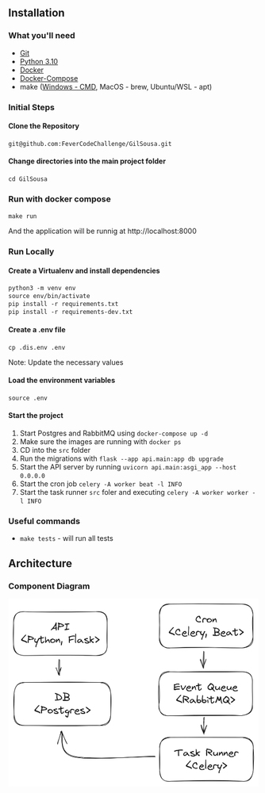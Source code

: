 ## Installation
### What you'll need
- [Git](https://git-scm.com/)
- [Python 3.10](https://www.python.org/)
- [Docker](https://www.docker.com/)
- [Docker-Compose](https://docs.docker.com/compose/)
- make ([Windows - CMD](http://gnuwin32.sourceforge.net/packages/make.htm), MacOS - brew, Ubuntu/WSL - apt)

### Initial Steps
#### Clone the Repository
```
git@github.com:FeverCodeChallenge/GilSousa.git
```

#### Change directories into the main project folder
```
cd GilSousa
```

### Run with docker compose
```
make run
```

And the application will be runnig at http://localhost:8000

### Run Locally
#### Create a Virtualenv and install dependencies

```
python3 -m venv env
source env/bin/activate
pip install -r requirements.txt
pip install -r requirements-dev.txt
```

#### Create a .env file
```
cp .dis.env .env
```

Note: Update the necessary values

#### Load the environment variables
```
source .env
```

#### Start the project
1. Start Postgres and RabbitMQ using `docker-compose up -d`
2. Make sure the images are running with `docker ps`
3. CD into the `src` folder
4. Run the migrations with `flask --app api.main:app db upgrade`
5. Start the API server by running `uvicorn api.main:asgi_app --host 0.0.0.0`
6. Start the cron job `celery -A worker beat -l INFO`
7. Start the task runner `src` foler and executing `celery -A worker worker -l INFO`

### Useful commands
- `make tests` - will run all tests

## Architecture

### Component Diagram

![Component Diagram](/docs/component_diagram.png)
